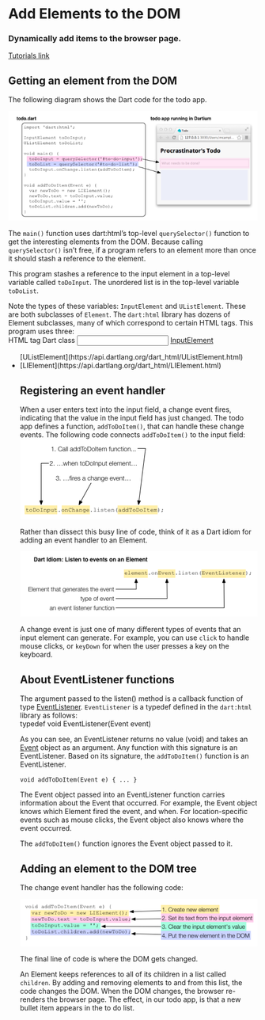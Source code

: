 #  Add Elements to the DOM  
### Dynamically add items to the browser page.  
[Tutorials link](https://www.dartlang.org/docs/tutorials/add-elements/)

## Getting an element from the DOM  

The following diagram shows the Dart code for the todo app.  

![todo app and its corresponding Dart code](./todo-dart.png)  

The `main()` function uses dart:html’s top-level `querySelector()` function to get the interesting elements from the DOM. Because calling `querySelector()` isn’t free, if a program refers to an element more than once it should stash a reference to the element.

This program stashes a reference to the input element in a top-level variable called `toDoInput`. The unordered list is in the top-level variable `toDoList`.

Note the types of these variables: `InputElement` and `UListElement`. These are both subclasses of `Element`. The `dart:html` library has dozens of Element subclasses, many of which correspond to certain HTML tags. This program uses three:  
HTML tag    Dart class
<input> [InputElement](https://api.dartlang.org/dart_html/InputElement.html)
<ul>    [UListElement](https://api.dartlang.org/dart_html/UListElement.html)
<li>    [LIElement](https://api.dartlang.org/dart_html/LIElement.html)  

## Registering an event handler  

When a user enters text into the input field, a change event fires, indicating that the value in the input field has just changed. The todo app defines a function, `addToDoItem()`, that can handle these change events. The following code connects `addToDoItem()` to the input field:  
![Add an event handler to the toDoInput element](./event-handler-todo.png)  

Rather than dissect this busy line of code, think of it as a Dart idiom for adding an event handler to an Element.  

![Dart idiom: Add an event handler to an Element](./event-handler-idiom.png)  

A change event is just one of many different types of events that an input element can generate. For example, you can use `click` to handle mouse clicks, or `keyDown` for when the user presses a key on the keyboard.  

## About EventListener functions  

The argument passed to the listen() method is a callback function of type [EventListener](https://api.dartlang.org/dart_html/EventListener.html). `EventListener` is a typedef defined in the `dart:html` library as follows:  
    typedef void EventListener(Event event)  

As you can see, an EventListener returns no value (void) and takes an [Event](https://api.dartlang.org/dart_html/Event.html) object as an argument. Any function with this signature is an EventListener. Based on its signature, the `addToDoItem()` function is an EventListener.  

    void addToDoItem(Event e) { ... }  
The Event object passed into an EventListener function carries information about the Event that occurred. For example, the Event object knows which Element fired the event, and when. For location-specific events such as mouse clicks, the Event object also knows where the event occurred.  

The `addToDoItem()` function ignores the Event object passed to it.  

## Adding an element to the DOM tree  

The change event handler has the following code:  

![The addToDoItem() function explained](./add-element-code.png)  

The final line of code is where the DOM gets changed.  

An Element keeps references to all of its children in a list called `children`. By adding and removing elements to and from this list, the code changes the DOM. When the DOM changes, the browser re-renders the browser page. The effect, in our todo app, is that a new bullet item appears in the to do list.  

